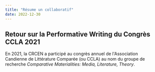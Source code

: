 ```yaml
---
title: "Résume un collaboratif"
date: 2022-12-30
---
```


## Retour sur la Performative Writing du Congrès CCLA 2021

En 2021, la CRCEN a participé au congrès annuel de l'Association Candienne de Littérature Comparée (ou CCLA) au nom du groupe de recherche *Comparative Materialities: Media, Literature, Theory*.  